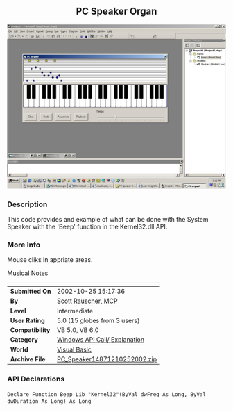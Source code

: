 ﻿<div align="center">

## PC Speaker Organ

<img src="PIC200210251821352394.jpg">
</div>

### Description

This code provides and example of what can be done with the System Speaker with the 'Beep' function in the Kernel32.dll API.
 
### More Info
 
Mouse cliks in appriate areas.

Musical Notes


<span>             |<span>
---                |---
**Submitted On**   |2002-10-25 15:17:36
**By**             |[Scott Rauscher, MCP](https://github.com/Planet-Source-Code/PSCIndex/blob/master/ByAuthor/scott-rauscher-mcp.md)
**Level**          |Intermediate
**User Rating**    |5.0 (15 globes from 3 users)
**Compatibility**  |VB 5\.0, VB 6\.0
**Category**       |[Windows API Call/ Explanation](https://github.com/Planet-Source-Code/PSCIndex/blob/master/ByCategory/windows-api-call-explanation__1-39.md)
**World**          |[Visual Basic](https://github.com/Planet-Source-Code/PSCIndex/blob/master/ByWorld/visual-basic.md)
**Archive File**   |[PC\_Speaker14871210252002\.zip](https://github.com/Planet-Source-Code/scott-rauscher-mcp-pc-speaker-organ__1-40153/archive/master.zip)

### API Declarations

```
Declare Function Beep Lib "Kernel32"(ByVal dwFreq As Long, ByVal dwDuration As Long) As Long
```





